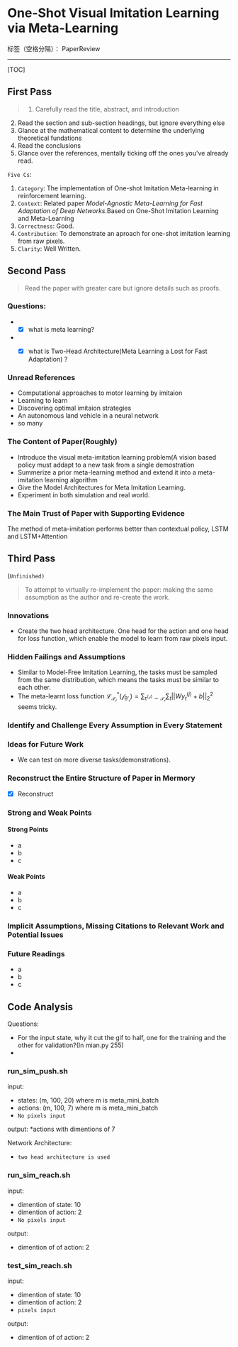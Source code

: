 ﻿# One-Shot Visual Imitation Learning via Meta-Learning
标签（空格分隔）： PaperReview

---
[TOC]
## First Pass
> 1. Carefully read the title, abstract, and introduction
2. Read the section and sub-section headings, but ignore everything else
3. Glance at the mathematical content to determine the underlying theoretical fundations
4. Read the conclusions
5. Glance over the references, mentally ticking off the ones you've already read.

`Five Cs`:
1. `Category`: The implementation of One-shot Imitation Meta-learning in reinforcement learning.
2. `Context`: Related paper *Model-Agnostic Meta-Learning for Fast Adaptation of Deep Networks*.Based on One-Shot Imitation Learning and Meta-Learning 
3. `Correctness`: Good.
4. `Contribution`: To demonstrate an aproach for one-shot imitation learning from raw pixels.
5. `Clarity`: Well Written.


## Second Pass
> Read the paper with greater care but ignore details such as proofs.

### Questions:
* -[x] what is meta learning?
* -[x] what is Two-Head Architecture(Meta Learning a Lost for Fast Adaptation) ?


### Unread References
* Computational approaches to motor learning by imitaion
* Learning to learn
* Discovering optimal imitaion strategies
* An autonomous land vehicle in a neural network
* so many

### The Content of Paper(Roughly)
* Introduce the visual meta-imitation learning problem(A vision based policy must addapt to a new task from a single demostration
* Summerize a prior meta-learning method and extend it into a meta-imitation learning algorithm
* Give the Model Architectures for Meta Imitation Learning.
* Experiment in both simulation and real world.


### The Main Trust of Paper with Supporting Evidence
The method of meta-imitation performs better than contextual policy, LSTM and LSTM+Attention

## Third Pass 
(`Unfinished)`
> To attempt to virtually re-implement the paper: making the same assumption as the author and re-create the work.

### Innovations
* Create the two head architecture. One head for the action and one head for loss function, which enable the model to learn from raw pixels input.


### Hidden Failings and Assumptions
* Similar to Model-Free Imitation Learning, the tasks must be sampled from the same distribution, which means the tasks must be similar to each other.
* The meta-learnt loss function $\mathcal{L^*_{T_i}(f_{\theta'_i})} = \sum_{\mathcal{\tau^{(j)}\sim T_i}} \sum_t ||Wy^{(j)}_t+b||^2_2$ seems tricky.

### Identify and Challenge Every Assumption in Every Statement

### Ideas for Future Work
* We can test on more diverse tasks(demonstrations).
### Reconstruct the Entire Structure of Paper in Mermory
- [x] Reconstruct

### Strong and Weak Points
#### Strong Points
* a
* b
* c

#### Weak Points
* a
* b
* c

### Implicit Assumptions, Missing Citations to Relevant Work and Potential Issues


### Future Readings
* a
* b
* c

## Code Analysis
Questions:
* For the input state, why it cut the gif to half, one for the training and the other for validation?(In mian.py 255)
* 

### run_sim_push.sh
input:
* states: (m, 100, 20) where m is meta_mini_batch
* actions: (m, 100, 7) where m is meta_mini_batch
* `No pixels input`

output: 
*actions with dimentions of 7

Network Architecture:
* `two head architecture is used`

### run_sim_reach.sh
input:
* dimention of state: 10
* dimention of action: 2
* `No pixels input`

output:
* dimention of of action: 2

### test_sim_reach.sh 
input:
* dimention of state: 10
* dimention of action: 2
* `pixels input`

output:
* dimention of of action: 2



































